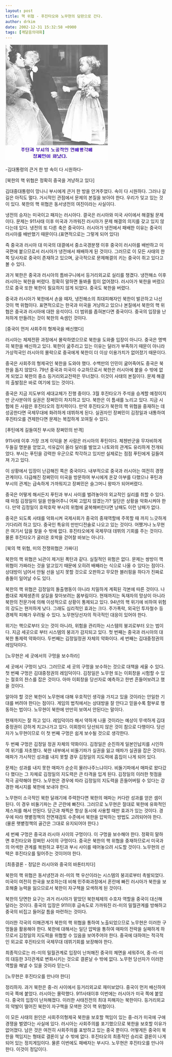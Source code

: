 ```yaml
---
layout: post
title: 핵 위협 - 후진타오와 노무현의 담판으로 간다.
author: drkim
date: 2002-12-31 15:32:58 +0900
tags: [깨달음의대화]
---
```

![](.//files/attach/images/198/965/1041316378.jpg)  
  
-김대통령의 큰거 한 방 속이 다 시원하다-
  

  
[북한의 핵 위협은 정확히 중국을 겨냥하고 있다]
  
김대중대통령이 망나니 부시에게 큰거 한 방을 안겨주었다. 속이 다 시원하다. 그러나 갈 길은 아직도 멀다. 거시적인 관점에서 문제의 본질을 보아야 한다. 우리가 잊고 있는 것이 있다. 북한의 핵 위협은 동서냉전의 여진이라는 사실이다.
  

  
냉전의 승자는 미국이고 패자는 러시아다. 결국은 러시아와 미국 사이에서 해결될 문제이다. 문제는 911사태 이후 미국과 가까워진 러시아가 문제 해결의 의지를 갖고 있지 않다는데 있다. 냉전의 또 다른 축은 중국이다. 러시아가 냉전에서 패배한 이유는 중국이 러시아를 배반했기 때문이다.(표면적으로는 그렇게 되어 있다)
  

  
즉 중국과 러시아 대 미국의 대결에서 중소국경분쟁 이후 중국이 러시아를 배반하고 미국편에 붙으므로서 러시아가 냉전에서 패배하게 된 것이다. 그러므로 이 모든 사태의 한쪽 당사자로 중국이 존재하고 있으며, 궁극적으로 문제해결의 키는 중국이 쥐고 있다고 볼 수 있다.
  

  
과거 북한은 중국과 러시아의 틈바구니에서 등거리외교로 실리를 챙겼다. 냉전해소 이후 러시아는 북한을 버렸다. 정확히 말하면 돌봐줄 힘이 없어졌다. 러시아가 북한을 버렸으므로 중국 또한 북한이 필요하지 않게 되었다. 중국도 북한을 버렸다.
  

  
중국과 러시아가 북한에서 손을 떼자, 냉전해소의 최대피해자인 북한이 발끈하고 나선 것이 핵 위협이다. 표면적으로는 한국과 미국을 겨냥하고 있으나 본질에서 북한의 핵 위협은 중국과 러시아에 대한 응석이다. 더 범위를 좁혀본다면 중국이다. 중국의 입장을 난처하게 만들려는 것이 북한의 속셈인 것이다.
  

  

  
[중국이 먼저 사회주의 형제국을 배신했다]
  
러시아는 체제전환 과정에서 몰락하였으므로 북한을 도와줄 입장이 아니다. 중국은 명백히 북한을 배신하고 있다. 북한이 굶주리고 있는 이유는 달러가 부족하기 때문이 아니라 가상적국인 러시아의 몰락으로 중국에게 북한이 더 이상 이용가치가 없어졌기 때문이다.
  

  
중국은 사회주의 형제국인 북한을 도와야 했다. 수백만의 인민이 굶어죽어도 중국은 북한을 돕지 않았다. 79년 중국과 미국이 수교하므로서 북한은 러시아에 붙을 수 밖에 없게 되었고 북한의 중소 등거리외교전략은 무너졌다. 이것이 사태의 본질이다. 문제 해결의 출발점은 바로 여기에 있는 것이다.
  

  
중국은 지금 지도부의 세대교체가 진행 중이다. 3월 후진타오가 주석을 승계할 예정이지만 군사분야의 실권은 장쩌민이 차지하고 있다. 북한은 이 틈새를 노리고 있다. 지금 시험에 든 사람은 후진타오의 정치력이다. 만약 후진타오가 북한의 핵 위협을 중재하는 데 성공한다면 국제무대에 화려하게 데뷔하게 된다. 실권자인 장쩌민이 김정일과 내통하여 후진타오를 견제한다면 문제는 복잡하게 꼬여질 수 있다.
  

  

  
[푸틴에게 길들여진 부시와 장쩌민의 반격]
  
911사태 이후 가장 크게 이익을 본 사람은 러시아의 푸틴이다. 체첸반군을 무자비하게 두들길 명분을 얻었고, 석유값이 올라 달러를 벌었고 나토와의 관계도 유리하게 전개되었다. 부시는 푸틴을 강력한 우군으로 착각하고 있지만 실제로는 점점 푸틴에게 길들여져 가고 있다.
  

  
이 상황에서 입장이 난감해진 쪽은 중국이다. 내부적으로 중국과 러시아는 여전히 경쟁관계이다. 다급해진 장쩌민이 미국을 방문하여 부시에게 온갖 아부를 다했으나 푸틴과 부시의 관계는 급속하게 가까워지고 장쩌민은 슬그머니 왕따가 되어버렸다.
  

  
중국은 어떻게 해서든지 푸틴과 부시 사이를 벌려놓아야 외교적인 실리를 취할 수 있다. 때 마침 김정일이 일을 만들어주니 어찌 고맙지 않겠는가? 일단은 상황을 악화시켜야 한다. 만약 김정일이 호락호락 부시의 위협에 굴복해버린다면 낭패도 이런 낭패가 없다.
  

  
중국은 되도록 사태를 악화시켜 국제사회가 중국의 중재역할에 주목할 때 까지 느긋하게 기다리려 하고 있다. 중국인 특유의 만만디전술로 나오고 있는 것이다. 어쨌거나 노무현은 여기서 답을 찾을 수 밖에 없다. 후진타오에게 국제무대 데뷔의 기회를 주는 것이다. 물론 후진타오가 굴러온 호박을 걷어찰 바보는 아니다.
  

  

  
[북의 핵 위협, 미의 전쟁위협은 가짜다]
  
북한의 핵 위협은 뇌관이 제거된 폭탄과 같다. 실질적인 위험은 없다. 문제는 쌍방이 핵 위협이 가짜라는 것을 알고있기 때문에 오히려 배째라는 식으로 나올 수 있다는 점이다. 상대방이 넘어서 안될 선을 넘지 못할 것으로 오판하고 무모한 블러핑을 하다가 진짜로 충돌이 일어날 수도 있다.
  

  
북한의 핵 위협은 김정일의 돌출행동이 아니라 치밀하게 계획된 각본에 따른 것이다. 나름대로 체제생존의 살길을 찾아보려는 몸부림이다. 현재까지는 독재자의 망상이 아니라 북한의 전문가에 의해 이성적으로 상황이 통제되고 있다. 94년의 핵 위기에 비하여 위험의 강도는 현저하게 낮다. 그래도 심리적인 효과는 크다. 주가폭락, 외국인 투자철수 등 경제적 피해가 우려될 수 있다. 노무현당선자의 적극적인 대응이 있어야 한다.
  

  
위기는 핵으로부터 오는 것이 아니라, 위험을 관리하는 시스템의 붕괴로부터 오는 법이다. 지금 세곳으로 부터 시스템의 붕괴가 감지되고 있다. 첫 번째는 중국과 러시아의 대 북한 통제력 약화이다. 두번째는 김정일정권 자체의 약화이다. 세 번째는 김대중정권의 레임덕이다.
  

  

  
[노무현은 세 곳에서의 구멍을 보수하라]
  
세 곳에서 구멍이 났다. 그러므로 세 곳의 구멍을 보수하는 것으로 대책을 세울 수 있다. 첫 번째 구멍은 김대중정권의 레임덕이다. 김정일은 노무현 또는 이회창을 시험할 수 있는 절호의 찬스를 잡은 것이다. 아마 이회창을 당선자로 예측하고 한번 흔들어보려고 했을 것이다.
  

  
알아야 할 것은 북한이 노무현에 대해 우호적인 생각을 가지고 있을 것이라는 안일한 기대를 버려야 한다는 점이다. 게임의 법칙에서는 상대방을 잘 안다고 믿을수록 함부로 행동하는 법이다. 노무현이 북한에 만만히 보여서 안된다는 말이다.
  

  
현재까지는 잘 하고 있다. 레임덕이라 해서 약하게 나올 것이라는 예상이 무색하게 김대중정권이 강하게 치고나가고 있다. 이회창이 당선되지 않은 것이 참으로 다행이다. 당선자가 노무현이므로 이 첫 번째 구멍은 쉽게 보수될 것으로 생각한다.
  

  
두 번째 구멍은 김정일 정권 자체의 약화이다. 김정일은 순진하게 일본인납치를 시인하여 위기를 자초했다. 북한 내부에서 비둘기파가 실권을 잃고 매파가 실권을 잡은 것이다. 매파가 가시적인 성과를 내지 못할 경우 김정일의 지도력에 흠집이 나게 되어 있다.
  

  
문제는 성과를 내지 못한 매파가 순순히 물러나주느냐이다. 비둘기파에서 매파로 왔다갔다 했다는 그 자체로 김정일의 지도력은 큰 타격을 입게 된다. 김정일의 이러한 헛점을 적극 공략해야 한다. 노무현은 경우에 따라 김정일의 지도력을 흔들어버릴 수 있다는 강경한 메시지를 북한에 보내야 한다.
  

  
노무현이 소극적인 북한 달래기에 주력한다면 북한의 매파는 커다란 성과를 얻은 셈이 된다. 이 경우 비둘기파는 큰 곤란에 빠진다. 그러므로 노무현은 절대로 북한에 유화적인 제스처를 해서 안된다. 당근과 채찍은 항상 동시에 사용할 때만 효과가 있는 것이다. 경우에 따라 햇볕정책의 전면재검토 수준에서 북한을 압박하는 방법도 고려되어야 한다.(물론 햇볕정책의 골간은 그대로 유지되어야 한다.)
  

  
세 번째 구멍은 중국과 러시아 사이의 구멍이다. 이 구멍을 보수해야 한다. 정확히 말하면 후진타오와 장쩌민 사이의 구멍이다. 중국은 북한의 핵 위협을 중재하므로서 미국과의 어색한 관계를 복원하고 푸틴과 부시 사이를 떼어놓으려 시도할 것이다. 노무현의 선택은 후진타오를 밀어주는 것이어야 한다.
  

  

  
[최종결론 - 정답은 러시아와 중국의 바톤터치다]
  
북한의 핵 위협은 동서냉전과 러-미의 핵 우산이라는 시스템의 붕괴로부터 촉발되었다. 미국이 여전히 한국을 보호하는데 비해 민주화과정에서 혼란에 빠진 러시아가 북한을 보호해줄 능력을 잃으므로서 북한이 자구책을 모색하게 된 것이다.
  

  
북한의 당면한 요구는 과거 러시아가 맡았던 북한체제의 수호자 역할을 중국이 대신해 달라는 것이다. 중국의 입장은 911이후 급속도로 가까워진 러-미의 밀월관계를 방해하고 중국의 비집고 들어갈 틈을 마련하는 것이다.
  

  
이러한 각국의 이해관계가 북한의 핵 위협을 통하여 노출되었으므로 노무현은 이러한 구멍들을 활용해야 한다. 북한에 대해서는 일단 압박을 통하여 매파의 전략을 실패하게 하므로서 김정일의 지도력을 위협할 수 있음을 보여주어야 한다. 중국에 대하여는 적극적인 외교로 후진타오의 국제무대 데뷔기회를 보장해야 한다.
  

  
최종적으로는 러-미의 밀월관계로 입장이 난처해진 중국의 체면을 세워주어, 중-러-미의 대등한 3각관계로 변화시키는 것으로 결론날 수 밖에 없다. 노무현 당선자가 이러한 역할을 해낼 수 있을 것이라 믿는다.
  

  
[노무현은 후진타오를 만나야 한다]
  
정리하자. 과거 북한은 중-러 사이에서 등거리외교로 재미보았다. 중국이 먼저 배신하여 미국 쪽에 붙었다. 러시아는 몰락했다. 911사태이후 이번에는 러시아가 미국 쪽에 붙었다. 중국의 입장이 난처해졌다. 이러한 사태진전의 최대 피해자는 북한이다. 등거리외교의 약발이 떨어진 북한이 자구책을 모색한 것이 핵 위협이다.
  

  
이 모든 사태의 원인은 사회주의형제국 북한을 보호할 책임이 있는 중-러가 미국에 구애경쟁을 벌였다는 사실에 있다. 러시아는 사회주의를 포기했으므로 북한을 보호할 이유가 없어졌다. 남은 것은 여전히 사회주의를 표방하고 있는 중국 뿐이다. 어떻게든 중국이 북한을 책임지는 형태로 결론이 날 수 밖에 없다. 후진타오의 최종적인 승리로 결론이 나게 되어 있는 정치게임이다. 물론 이번에도 패배자는 부시다. 노무현은 후진타오를 만나야 한다. 이것이 정답이다.